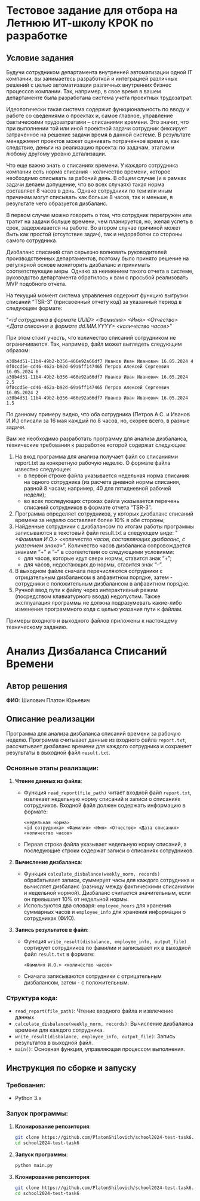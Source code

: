 # Тестовое задание для отбора на Летнюю ИТ-школу КРОК по разработке

## Условие задания
Будучи сотрудником департамента внутренней автоматизации одной IT компании, вы занимаетесь разработкой и интеграцией различных решений с целью автоматизации различных внутренних бизнес процессов компании. Так, например, в свое время в вашем департаменте была разработана система учета проектных трудозатрат.

Идеологически такая система содержит функциональность по вводу и работе со сведениями о проектах и, самое главное, управление фактическими трудозатратами – списаниями времени. Это значит, что при выполнении той или иной проектной задачи сотрудник фиксирует затраченное на решение задачи время в данной системе. В результате менеджмент проектов может оценивать потраченное время и, как следствие, деньги на реализацию проекта: по задачам, этапам и любому другому уровню детализации.

Что еще важно знать о списаниях времени. У каждого сотрудника компании есть норма списания - количество времени, которое необходимо списывать за рабочий день. В общем случае (и в рамках задачи делаем допущение, что во всех случаях) такая норма составляет 8 часов в день. Однако сотрудники по тем или иным причинам могут списывать как больше 8 часов, так и меньше, в результате чего образуется дизбаланс. 

В первом случае можно говорить о том, что сотрудник перегружен или тратит на задачи больше времени, чем планируется, но, желая успеть в срок, задерживается на работе. Во втором случае причиной может быть как простой (отсутствие задач), так и недоработки со стороны самого сотрудника. 

Дизбаланс списаний стал серьезно волновать руководителей производственных департаментов, поэтому было принято решение на регулярной основе мониторить дизбаланс и принимать соответствующие меры. Однако за неимением такого отчета в системе, руководство департамента обратилось к вам с просьбой реализовать MVP подобного отчета.

На текущий момент система управления содержит функцию выгрузки списаний “TSR-3” (присвоенный отчету код) за указанный период в следующем формате:

"_<id сотрудника в формате UUID> <Фамилия> <Имя> <Отчество> <Дата списания в формате dd.MM.YYYY> <количество часов>_"

При этом стоит учесть, что количество списаний сотрудником не ограничивается. Так, например, файл может выглядеть следующим образом:
```
a30b4d51-11b4-49b2-b356-466e92a66df7 Иванов Иван Иванович 16.05.2024 4
0f0ccd5e-cd46-462a-b92d-69a6ff147465 Петров Алексей Сергеевич 16.05.2024 6
a30b4d51-11b4-49b2-b356-466e92a66df7 Иванов Иван Иванович 16.05.2024 2.5
0f0ccd5e-cd46-462a-b92d-69a6ff147465 Петров Алексей Сергеевич 16.05.2024 2
a30b4d51-11b4-49b2-b356-466e92a66df7 Иванов Иван Иванович 16.05.2024 1.5
```

По данному примеру видно, что оба сотрудника (Петров А.С. и Иванов И.И.) списали за 16 мая каждый по 8 часов, но, скорее всего, в разные задачи.

Вам же необходимо разработать программу для анализа дизбаланса, технические требования к разработке которой содержат следующее:
1. На вход программа для анализа получает файл со списаниями report.txt за конкретную рабочую неделю. О формате файла известно следующее:
    - в первой строке файла указывается недельная норма списания на одного сотрудника (из расчета дневной нормы списания, равной 8 часам; например, 40 для пятидневной рабочей недели);
    - во всех последующих строках файла указывается перечень списаний сотрудников в формате отчета “TSR-3”. 
2. Программа определяет сотрудников, у которых дизбаланс списаний времени за неделю составляет более 10% в обе стороны;
3. Найденные сотрудники с дизбалансом по итогам работы программы записываются в текстовый файл result.txt в следующем виде:
  "_<Фамилия И.О.> <количество часов, составляющих дизбаланс, с указанием знака>_".
  Количество часов дизбаланса сопровождается знаками “+” и “–” в соответствии со следующими условиями:
    - для часов, которые идут сверх нормы, ставится знак “+”;
    - для часов, недостающих до нормы, ставится знак “–”.
4. В выходном файле сначала перечисляются сотрудники с отрицательным дизбалансом в алфавитном порядке, затем - сотрудники с положительным дизбалансом в алфавитном порядке.
5. Ручной ввод пути к файлу через интерактивный режим (посредством клавиатурного ввода) недопустим. Также эксплуатация программы не должна подразумевать какие-либо изменения программного кода с целью указания пути к файлам.

Примеры входного и выходного файлов приложены к настоящему техническому заданию.

# Анализ Дизбаланса Списаний Времени

## Автор решения
**ФИО**: Шилович Платон Юрьевич

## Описание реализации

Программа для анализа дизбаланса списаний времени за рабочую неделю. Программа считывает данные из входного файла `report.txt`, рассчитывает дизбаланс времени для каждого сотрудника и сохраняет результаты в выходной файл `result.txt`.

### Основные этапы реализации:

1. **Чтение данных из файла**:
   - Функция `read_report(file_path)` читает входной файл `report.txt`, извлекает недельную норму списаний и записи о списаниях сотрудников. Входной файл должен содержать информацию в формате:
     ```
     <недельная норма>
     <id сотрудника> <Фамилия> <Имя> <Отчество> <Дата списания> <количество часов>
     ```
   - Первая строка файла указывает недельную норму списаний, а последующие строки содержат записи о списаниях сотрудников.

2. **Вычисление дизбаланса**:
   - Функция `calculate_disbalance(weekly_norm, records)` обрабатывает записи, суммирует часы для каждого сотрудника и вычисляет дизбаланс (разницу между фактическими списаниями и недельной нормой). Дизбаланс считается значительным, если он превышает 10% от недельной нормы.
   - Используются два словаря: `employee_hours` для хранения суммарных часов и `employee_info` для хранения информации о сотрудниках (ФИО).

3. **Запись результатов в файл**:
   - Функция `write_result(disbalance, employee_info, output_file)` сортирует сотрудников по фамилии и записывает их в выходной файл `result.txt` в формате:
     ```
     <Фамилия И.О.> <количество часов>
     ```
   - Сначала записываются сотрудники с отрицательным дизбалансом, затем - с положительным.

### Структура кода:

- `read_report(file_path)`: Чтение входного файла и извлечение данных.
- `calculate_disbalance(weekly_norm, records)`: Вычисление дизбаланса времени для каждого сотрудника.
- `write_result(disbalance, employee_info, output_file)`: Запись результатов в выходной файл.
- `main()`: Основная функция, управляющая процессом выполнения.

## Инструкция по сборке и запуску

### Требования:

- Python 3.x

### Запуск программы:

1. **Клонирование репозитория**:
   ```bash
   git clone https://github.com/PlatonShilovich/school2024-test-task6.git
   cd school2024-test-task6
1. **Запуск программы**:
   ```bash
   python main.py
1. **Клонирование репозитория**:
   ```bash
   git clone https://github.com/PlatonShilovich/school2024-test-task6.git
   cd school2024-test-task6

